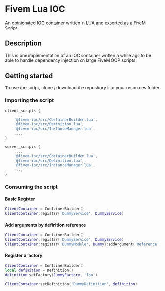 # Fivem Lua IOC
An opinionated IOC container written in LUA and exported as a FiveM Script.
## Description
This is one implementation of an IOC container written a while ago to be able to handle dependency injection
on large FiveM OOP scripts.
## Getting started
To use the script, clone / download the repository into your resources folder

### Importing the script

````lua
client_scripts {
    ...,
    '@fivem-ioc/src/ContainerBuilder.lua',
    '@fivem-ioc/src/Definition.lua',
    '@fivem-ioc/src/InstanceManager.lua',
    ...,
}

server_scripts {
    ...,
    '@fivem-ioc/src/ContainerBuilder.lua',
    '@fivem-ioc/src/Definition.lua',
    '@fivem-ioc/src/InstanceManager.lua',
    ...,
}
````

### Consuming the script

#### Basic Register
````lua
ClientContainer = ContainerBuilder()
ClientContainer:register('DummyService', DummyService)
````

#### Add arguments by definition reference
````lua
ClientContainer = ContainerBuilder()
ClientContainer:register('DummyService', DummyService)
ClientContainer:register('DummyModule', Dummy):addArgument('Reference', 'DummyService')
````

#### Register a factory

````lua
ClientContainer = ContainerBuilder()
local definition = Definition()
definition:setFactory(DummyFactory, 'foo')

ClientContainer:setDefinition('DummyDefinition', definition)
````
